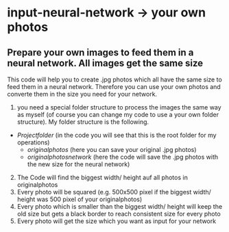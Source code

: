 # input-neural-network -> your own photos
## Prepare your own images to feed them in a neural network. All images get the same size

This code will help you to create .jpg photos which all have the same size to feed them in a neural network. Therefore you can use your own photos and converte them in the size you need for your network.

1. you need a special folder structure to process the images the same way as myself (of course you can change my code to use a your own folder structure). My folder structure is the following.
 * _Projectfolder_ (in the code you will see that this is the root folder for my operations)
   * _originalphotos_ (here you can save your original .jpg photos)
   * _originalphotosnetwork_ (here the code will save the .jpg photos with the new size for the neural network)
2. The Code will find the biggest width/ height auf all photos in originalphotos
3. Every photo will be squared (e.g. 500x500 pixel if the biggest width/ height was 500 pixel of your originalphotos)
4. Every photo which is smaller than the biggest width/ height will keep the old size but gets a black border to reach consistent size for every photo
5. Every photo will get the size which you want as input for your network
